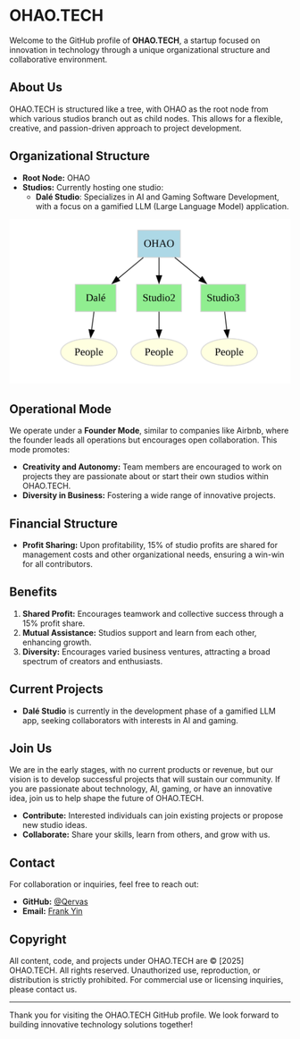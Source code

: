# OHAO.TECH

Welcome to the GitHub profile of **OHAO.TECH**, a startup focused on innovation in technology through a unique organizational structure and collaborative environment.

## About Us

OHAO.TECH is structured like a tree, with OHAO as the root node from which various studios branch out as child nodes. This allows for a flexible, creative, and passion-driven approach to project development.

## Organizational Structure

- **Root Node:** OHAO
- **Studios:** Currently hosting one studio:
  - **Dalé Studio**: Specializes in AI and Gaming Software Development, with a focus on a gamified LLM (Large Language Model) application.

![1737766492034](image/README/1737766492034.png)

## Operational Mode

We operate under a **Founder Mode**, similar to companies like Airbnb, where the founder leads all operations but encourages open collaboration. This mode promotes:

- **Creativity and Autonomy:** Team members are encouraged to work on projects they are passionate about or start their own studios within OHAO.TECH.
- **Diversity in Business:** Fostering a wide range of innovative projects.

## Financial Structure

- **Profit Sharing:** Upon profitability, 15% of studio profits are shared for management costs and other organizational needs, ensuring a win-win for all contributors.

## Benefits

1. **Shared Profit:** Encourages teamwork and collective success through a 15% profit share.
2. **Mutual Assistance:** Studios support and learn from each other, enhancing growth.
3. **Diversity:** Encourages varied business ventures, attracting a broad spectrum of creators and enthusiasts.

## Current Projects

- **Dalé Studio** is currently in the development phase of a gamified LLM app, seeking collaborators with interests in AI and gaming.

## Join Us

We are in the early stages, with no current products or revenue, but our vision is to develop successful projects that will sustain our community. If you are passionate about technology, AI, gaming, or have an innovative idea, join us to help shape the future of OHAO.TECH.

- **Contribute:** Interested individuals can join existing projects or propose new studio ideas.
- **Collaborate:** Share your skills, learn from others, and grow with us.

## Contact

For collaboration or inquiries, feel free to reach out:

- **GitHub:** [@Qervas](https://github.com/Qervas/)
- **Email:** [Frank Yin](mailto:djmax96945147@outlook.com)

## Copyright

All content, code, and projects under OHAO.TECH are © [2025] OHAO.TECH. All rights reserved. Unauthorized use, reproduction, or distribution is strictly prohibited. For commercial use or licensing inquiries, please contact us.

---

Thank you for visiting the OHAO.TECH GitHub profile. We look forward to building innovative technology solutions together!
